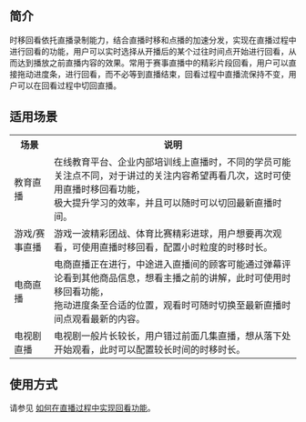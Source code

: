 ## 简介
时移回看依托直播录制能力，结合直播时移和点播的加速分发，实现在直播过程中进行回看的功能，用户可以实时选择从开播后的某个过往时间点开始进行回看，从而达到播放之前直播内容的效果。常用于赛事直播中的精彩片段回看，用户可以直接拖动进度条，进行回看，而不必等到直播结束，回看过程中直播流保持不变，用户可以在回看过程中切回直播。

## 适用场景
<table>
    <tr>
        <th>
            场景              
        </th>
				<th>
           说明
        </th>
    </tr>
		 <tr>
        <td>
            教育直播
        </td>
				<td>
				在线教育平台、企业内部培训线上直播时，不同的学员可能关注点不同，对于讲过的关注内容希望再看几次，这时可使用直播时移回看功能，</br>极大提升学习的效率，并且可以随时可以切回最新直播时间。
        </td>
 </tr>
 <tr>
        <td>
            游戏/赛事直播
        </td>
				<td>
				游戏一波精彩团战、体育比赛精彩进球，用户想要再次观看，可使用直播时移回看，配置小时粒度的时移时长。
        </td>
 </tr>
  <tr>
        <td>
            电商直播
        </td>
				<td>
				电商直播正在进行，中途进入直播间的顾客可能通过弹幕评论看到其他商品信息，想看主播之前的讲解，此时可使用时移回看功能，</br>拖动进度条至合适的位置，观看时可随时切换至最新直播时间点观看最新的内容。
        </td>
 </tr>
  <tr>
        <td>
            电视剧直播
        </td>
				<td>
				电视剧一般片长较长，用户错过前面几集直播，想从落下处开始观看，此时可以配置较长时间的时移时长。
        </td>
 </tr>
</table>

## 使用方式
请参见 [如何在直播过程中实现回看功能](https://cloud.tencent.com/document/product/266/52220)。
